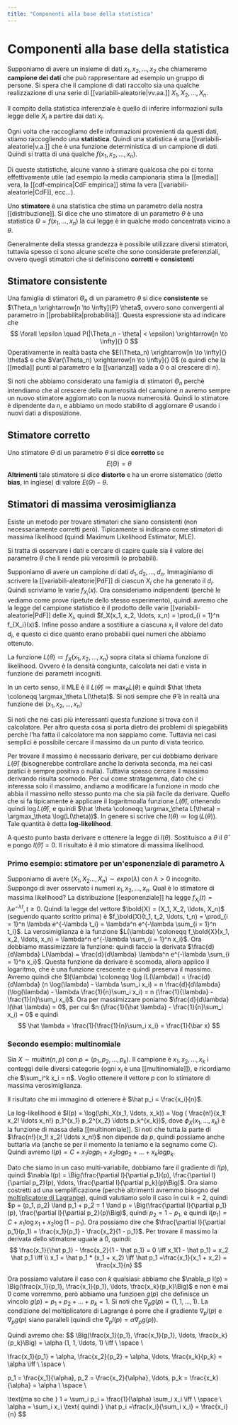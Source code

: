 ```yaml
---
title: "Componenti alla base della statistica"
---
```

# Componenti alla base della statistica
Supponiamo di avere un insieme di dati $x_1, x_2, \ldots, x_2$ che chiameremo **campione dei dati** che può rappresentare ad esempio un gruppo di persone.
Si spera che il campione di dati raccolto sia una qualche realizzazione di una serie di [[variabili-aleatorie|vv.aa.]] $X_1, X_2, \ldots, X_n$.

Il compito della statistica inferenziale è quello di inferire informazioni sulla legge delle $X_i$ a partire dai dati $x_i$.

Ogni volta che raccogliamo delle informazioni provenienti da questi dati, stiamo raccogliendo una **statistica**. Quindi una statistica è una [[variabili-aleatorie|v.a.]] che è una funzione deterministica di un campione di dati. Quindi si tratta di una qualche $f(x_1, x_2, \ldots, x_n)$.

Di queste statistiche, alcune vanno a stimare qualcosa che poi ci torna effettivamente utile (ad esempio la media campionaria stima la [[media]] vera, la [[cdf-empirica|CdF empirica]] stima la vera [[variabili-aleatorie|CdF]], ecc...).

Uno **stimatore** è una statistica che stima un parametro della nostra [[distribuzione]]. Si dice che uno stimatore di un parametro $\theta$ è una statistica $\Theta = f(x_1, \ldots, x_n)$ la cui legge è in qualche modo concentrata vicino a $\theta$.

Generalmente della stessa grandezza è possibile utilizzare diversi stimatori, tuttavia spesso ci sono alcune scelte che sono considerate preferenziali, ovvero quegli stimatori che si definiscono **corretti** e **consistenti**

## Stimatore consistente
Una famiglia di stimatori $\Theta_n$ di un parametro $\theta$ si dice **consistente** se $\Theta_n \xrightarrow[n \to \infty]{P} \theta$, ovvero sono convergenti al parametro in [[probabilita|probabilità]]. Questa espressione sta ad indicare che
$$
\forall \epsilon \quad P(|\Theta_n - \theta| < \epsilon) \xrightarrow[n \to \infty]{} 0
$$
Operativamente in realtà basta che $E(\Theta_n) \xrightarrow[n \to \infty]{} \theta$ e che $Var(\Theta_n) \xrightarrow[n \to \infty]{} 0$ (e quindi che la [[media]] punti al parametro e la [[varianza]] vada a $0$ o al crescere di $n$).

Si noti che abbiamo considerato una famiglia di stimatori $\Theta_n$ perchè intendiamo che al crescere della numerosità del campione $n$ avremo sempre un nuovo stimatore aggiornato con la nuova numerosità. Quindi lo stimatore è dipendente da $n$, e abbiamo un modo stabilito di aggiornare $\Theta$ usando i nuovi dati a disposizione.

## Stimatore corretto
Uno stimatore $\Theta$ di un parametro $\theta$ si dice **corretto** se
$$
E(\Theta) = \theta
$$
**Altrimenti** tale stimatore si dice **distorto** e ha un erorre sistematico (detto **bias**, in inglese) di valore $E(\Theta) - \theta$.

## Stimatori di massima verosimiglianza
Esiste un metodo per trovare stimatori che siano consistenti (non necessariamente corretti però). Tipicamente si indicano come stimatori di massima likelihood (quindi Maximum Likelihood Estimator, MLE).

Si tratta di osservare i dati e cercare di capire quale sia il valore del parametro $\theta$ che li rende più verosimili (o probabili).

Supponiamo di avere un campione di dati $d_1, d_2, \ldots, d_n$. Immaginiamo di scrivere la [[variabili-aleatorie|PdF]] di ciascun $X_i$ che ha generato il $d_i$. Quindi scriviamo le varie $f_{X_i}(x)$. Ora consideriamo indipendenti (perchè le vediamo come prove ripetute dello stesso esperimento), quindi avremo che la legge del campione statistico è il prodotto delle varie [[variabili-aleatorie|PdF]] delle $X_i$, quindi $f_X(x_1, x_2, \ldots, x_n) = \prod_{i = 1}^n f_{X_i}(x)$. Infine posso andare a sostitiure a ciascuna $x_i$ il valore del dato $d_i$, e questo ci dice quanto erano probabili quei numeri che abbiamo ottenuto.

La funzione $L(\theta) \coloneqq f_X(x_1, x_2, \ldots, x_n)$ sopra citata si chiama funzione di likelihood. Ovvero è la densità congiunta, calcolata nei dati e vista in funzione dei parametri incogniti.

In un certo senso, il MLE è il $L(\hat \theta) \coloneqq \max_\theta L(\theta)$ e quindi $\hat \theta \coloneqq \argmax_\theta L(\theta)$. Si noti sempre che $\hat \theta$ è in realtà una funzione dei $(x_1, x_2, \ldots, x_n)$

Si noti che nei casi più interessanti questa funzione si trova con il calcolatore. Per altro questa cosa si porta dietro dei problemi di spiegabilità perchè l'ha fatta il calcolatore ma non sappiamo come. Tuttavia nei casi semplici è possibile cercare il massimo da un punto di vista teorico.

Per trovare il massimo è necessario derivare, per cui dobbiamo derivare $L(\hat \theta)$ (bisognerebbe controllare anche la derivata seconda, ma nei casi pratici è sempre positiva o nulla). Tuttavia spesso cercare il massimo derivando risulta scomodo. Per cui come stratagemma, dato che ci interessa solo il massimo, andiamo a modificare la funzione in modo che abbia il massimo nello stesso punto ma che sia pià facile da derivare. Quello che si fa tipicamente è applicare il logaritmoalla funzione $L(\hat \theta)$, ottenendo quindi $\log L(\hat \theta)$, e quindi $\hat \theta \coloneqq \argmax_\theta L(\theta) = \argmax_\theta \log(L(\theta))$. In genere si scrive che $l(\theta) \coloneqq \log(L(\theta))$. Tale quantità è detta **log-likelihood**.

A questo punto basta derivare e ottenere la legge di $l(\theta)$. Sostituisco a $\theta$ il $\hat \theta$ e pongo $l(\hat \theta) = 0$. Il risultato è il mio stimatore di massima likelihood.

### Primo esempio: stimatore per un'esponenziale di parametro $\lambda$
Supponiamo di avere $(X_1, X_2 \ldots, X_n) \sim expo(\lambda)$ con $\lambda > 0$ incognito. Suppongo di aver osservato i numeri $x_1, x_2, \ldots, x_n$. Qual è lo stimatore di massima likelihood?
La distribuzione [[esponenziale]] ha legge $f_{X_i}(t) = \lambda e^{-\lambda t}, t \ge 0$. Quindi la legge del vettore $\bold{X} = (X_1, X_2, \ldots, X_n)$ (seguendo quanto scritto prima) è $f_\bold{X}(t_1, t_2, \ldots, t_n) = \prod_{i = 1}^n \lambda e^{-\lambda t_i} = \lambda^n e^{-\lambda \sum_{i = 1}^n t_i}$. La verosimiglianza è la funzione $L(\lambda) \coloneqq f_\bold{X}(x_1, x_2, \ldots, x_n) = \lambda^n e^{-\lambda \sum_{i = 1}^n x_i}$. Ora dobbiamo massimizzare la funzione: quindi faccio la derivata $\frac{d}{d\lambda} L(\lambda) = \frac{d}{d\lambda} \lambda^n e^{-\lambda \sum_{i = 1}^n x_i}$. Questa funzione da derivare è scomoda, allora applico il logaritmo, che è una funzione crescente e quindi preserva  il massimo. Avremo quindi che $l(\lambda) \coloneqq \log (L(\lambda)) = \frac{d}{d\lambda} (n \log(\lambda) - \lambda \sum_i x_i) = n \frac{d}{d\lambda}(\log(\lambda) - \lambda \frac{1}{n}\sum_i x_i) = n (\frac{1}{\lambda} - \frac{1}{n}\sum_i x_i)$. Ora per massimizzare poniamo $\frac{d}{d\lambda} l(\hat \lambda) = 0$, per cui $n (\frac{1}{\hat \lambda} - \frac{1}{n}\sum_i x_i) = 0$ e quindi
$$
\hat \lambda = \frac{1}{\frac{1}{n}\sum_i x_i} = \frac{1}{\bar x}
$$

### Secondo esempio: multinomiale
Sia $X \sim multin(n, p)$ con $p = (p_1, p_2, \ldots, p_k)$. Il campione è $x_1, x_2, \ldots, x_k$ i conteggi delle diversi categorie (ogni $x_i$ è  una [[multinomiale]]), e ricordiamo che $\sum_i^k x_i = n$. Voglio ottenere il vettore $p$ con lo stimatore di massima verosimiglianza.

Il risultato che mi immagino di ottenere è $\hat p_i = \frac{x_i}{n}$.

La log-likelihood è $l(p) = \log(\phi_X(x_1, \ldots, x_k)) = \log ( \frac{n!}{x_1! x_2! \ldots x_n!} p_1^{x_1} p_2^{x_2} \ldots p_k^{x_k})$, dove $\phi_X(x_1, \ldots, x_k)$ è la funzione di massa della [[multinomiale]]. Si noti che tutta la parte di $\frac{n!}{x_1! x_2! \ldots x_n!}$ non dipende da $p$, quindi possiamo anche buttarla via (anche se per il momento la teniamo e la segnamo come $C$). Quindi avremo $l(p) = C + x_1 log p_1 + x_2 log p_2 + \ldots + x_k log p_k$.

Dato che siamo in un caso multi-variabile, dobbiamo fare il gradiente di $l(p)$, quindi $\nabla l(p) = \Big(\frac{\partial l}{\partial p_1}(p), \frac{\partial l}{\partial p_2}(p), \ldots, \frac{\partial l}{\partial p_k}(p)\Big)$. Ora siamo costretti ad una semplificazione (perchè altrimenti avremmo bisogno del [moltiplicatore di Lagrange](https://it.wikipedia.org/wiki/Metodo_dei_moltiplicatori_di_Lagrange)), quindi valutiamo solo il caso in cui $k = 2$, quindi $p = (p_1, p_2) \land p_1 + p_2 = 1 \land p = \Big(\frac{\partial l}{\partial p_1}(p), \frac{\partial l}{\partial p_2}(p)\Big)$, quindi $p_2 = 1 - p_1$, e quindi $l(p_1) = C + x_1 \log x_1 + x_2 \log (1 - p_1)$. Ora possiamo dire che $\frac{\partial l}{\partial p_1}(p_1) = \frac{x_1}{p_1} - \frac{x_2}{1 - p_1}$. Per trovare il massimo la derivata dello stimatore uguale a $0$, quindi:
$$
\frac{x_1}{\hat p_1} - \frac{x_2}{1 - \hat p_1} = 0 \iff x_1(1 - \hat p_1) = x_2 \hat p_1 \iff \\ x_1 = \hat p_1 * (x_1 + x_2) \iff \hat p_1 =\frac{x_1}{x_1 + x_2} = \frac{x_1}{n}
$$

Ora possiamo valutare il caso con $k$ qualsiasi: abbiamo che $\nabla_p l(p) = \Big(\frac{x_1}{p_1}, \frac{x_1}{p_1}, \ldots, \frac{x_k}{p_k}\Big)$ e non è mai $0$ come vorremmo, però abbiamo una funzioen $g(p)$ che definisce un vincolo $g(p) = p_1 + p_2 + \ldots + p_k = 1$. Si noti che $\nabla_p g(p) = (1, 1, \ldots, 1)$.
La condizione del moltiplicatore di Lagrange è porre che il gradiente $\nabla_p l(p)$ e $\nabla_p g(p)$ siano paralleli (quindi che $\nabla_p l(p) = \alpha \nabla_p g(p)$).

Quindi avremo che:
$$
\Big(\frac{x_1}{p_1}, \frac{x_1}{p_1}, \ldots, \frac{x_k}{p_k}\Big) = \alpha (1, 1, \ldots, 1) \iff \\ \space \\

\frac{x_1}{p_1} = \alpha, \frac{x_2}{p_2} = \alpha, \ldots, \frac{x_k}{p_k} = \alpha \iff \\ \space \\

p_1 = \frac{x_1}{\alpha}, p_2 = \frac{x_2}{\alpha}, \ldots, p_k = \frac{x_k}{\alpha} = \alpha \\ \space \\

\text{ma so che } 1 = \sum_i p_i = \frac{1}{\alpha} \sum_i x_i \iff \\ \space \\ \alpha = \sum_i x_i \text{ quindi } \hat p_i =\frac{x_i}{\sum_i x_i} = \frac{x_i}{n}
$$
